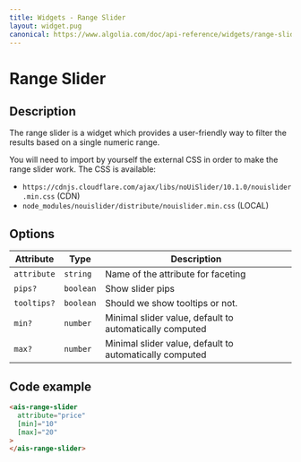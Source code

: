 ```yaml
---
title: Widgets - Range Slider
layout: widget.pug
canonical: https://www.algolia.com/doc/api-reference/widgets/range-slider/angular/
---
```


# Range Slider

## Description

The range slider is a widget which provides a user-friendly way to filter the results based on a single numeric range.

You will need to import by yourself the external CSS in order to make the range slider work. The CSS is available:

* `https://cdnjs.cloudflare.com/ajax/libs/noUiSlider/10.1.0/nouislider.min.css` (CDN)
* `node_modules/nouislider/distribute/nouislider.min.css` (LOCAL)

## Options

| Attribute       | Type       | Description
| -                | -          | -
| `attribute`      | `string`   | Name of the attribute for faceting
| `pips?`          | `boolean`  | Show slider pips
| `tooltips?`      | `boolean`  | Should we show tooltips or not.
| `min?`           | `number`   | Minimal slider value, default to automatically computed
| `max?`           | `number`   | Minimal slider value, default to automatically computed

## Code example

```html
<ais-range-slider
  attribute="price"
  [min]="10"
  [max]="20"
>
</ais-range-slider>
```
